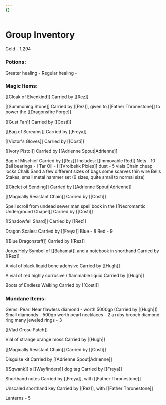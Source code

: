 ```yaml
---
{}
---
```

# Group Inventory
Gold - 1,294

### Potions:
Greater healing - 
Regular healing - 

### Magic Items:

[[Cloak of Elvenkind]]
Carried by [[Rez]]

[[Summoning Stone]]
Carried by [[Rez]], given to [[Father Thronestone]] to power the [[Dragonsfire Forge]]

[[Gust Fan]]
Carried by [[Costi]]

[[Bag of Screams]]
Carried by [[Freya]]

[[Victor's Gloves]]
Carried by [[Costi]]

[[Ivory Pistol]]
Carried by [[Adrienne Spout|Adrienne]] 

Bag of Mischief 
Carried by [[Rez]]
Includes:
	[[Immovable Rod]]
	Nets - 10
	Ball bearings - I
	Tar
	Oil - I
	[[Vrolbekk Pixies]] dust - 5 vials
	Chain
    cheap locks
    Chalk
    Sand
    a few different sizes of bags
    some scarves
    thin wire
    Bells
    Stakes, small metal
    hammer set (6 sizes, quite small to normal size)

[[Circlet of Sending]]
Carried by [[Adrienne Spout|Adrienne]]

[[Magically Resistant Chain]]
Carried by [[Costi]]

Spell scroll from undead sewer man spell book in the [[Necromantic Underground Chapel]]
Carried by [[Costi]]

[[Shadowfell Shard]] 
Carried by [[Rez]]

Dragon Scales: Carried by [[Freya]]
	Blue - 8
	Red - 9

[[Blue Dragonstaff]]
Carried by [[Rez]]

Jorus Holy Symbol of [[Bahamat]] and a notebook in shorthand
Carried by [[Rez]] 

A vial of black liquid bone adehsive 
Carried by [[Hugh]]

A vial of red highly corrosive / flammable liquid
Carried by [[Hugh]]

Boots of Endless Walking
Carried by [[Costi]]

### Mundane Items:
Gems:
	Pearl
	Near flawless diamond - worth 5000gp (Carried by [[Hugh]])
	Small diamonds - 500gp worth
	pearl necklaces - 2
	a ruby brooch
	diamond ring
	many jeweled rings - 3

[[Vlad Grosu Patch]]

Vial of strange orange moss
Carried by [[Hugh]]

[[Magically Resistant Chain]]
Carried by [[Costi]]

Disguise kit
Carried by [[Adrienne Spout|Adrienne]]

[[Sqwank]]'s  [[Wayfinders]] dog tag
Carried by [[Freya]]

Shorthand notes 
Carried by [[Freya]], with [[Father Thronestone]]

Unscaled shorthand key
Carried by [[Rez]], with [[Father Thronestone]]

Lanterns - 5